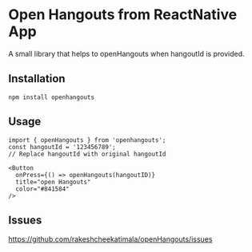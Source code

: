 # Open Hangouts from ReactNative App

A small library that helps to openHangouts when hangoutId is provided.

## Installation

`npm install openhangouts`

## Usage

    import { openHangouts } from 'openhangouts';
    const hangoutId = '123456789';
    // Replace hangoutId with original hangoutId

    <Button
      onPress={() => openHangouts(hangoutID)}
      title="open Hangouts"
      color="#841584"
    />

## Issues

https://github.com/rakeshcheekatimala/openHangouts/issues
